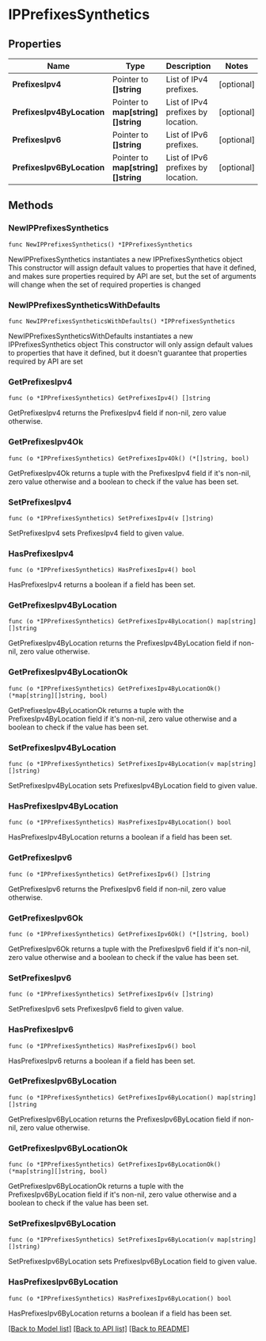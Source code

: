 # IPPrefixesSynthetics

## Properties

Name | Type | Description | Notes
---- | ---- | ----------- | ------
**PrefixesIpv4** | Pointer to **[]string** | List of IPv4 prefixes. | [optional] 
**PrefixesIpv4ByLocation** | Pointer to **map[string][]string** | List of IPv4 prefixes by location. | [optional] 
**PrefixesIpv6** | Pointer to **[]string** | List of IPv6 prefixes. | [optional] 
**PrefixesIpv6ByLocation** | Pointer to **map[string][]string** | List of IPv6 prefixes by location. | [optional] 

## Methods

### NewIPPrefixesSynthetics

`func NewIPPrefixesSynthetics() *IPPrefixesSynthetics`

NewIPPrefixesSynthetics instantiates a new IPPrefixesSynthetics object
This constructor will assign default values to properties that have it defined,
and makes sure properties required by API are set, but the set of arguments
will change when the set of required properties is changed

### NewIPPrefixesSyntheticsWithDefaults

`func NewIPPrefixesSyntheticsWithDefaults() *IPPrefixesSynthetics`

NewIPPrefixesSyntheticsWithDefaults instantiates a new IPPrefixesSynthetics object
This constructor will only assign default values to properties that have it defined,
but it doesn't guarantee that properties required by API are set

### GetPrefixesIpv4

`func (o *IPPrefixesSynthetics) GetPrefixesIpv4() []string`

GetPrefixesIpv4 returns the PrefixesIpv4 field if non-nil, zero value otherwise.

### GetPrefixesIpv4Ok

`func (o *IPPrefixesSynthetics) GetPrefixesIpv4Ok() (*[]string, bool)`

GetPrefixesIpv4Ok returns a tuple with the PrefixesIpv4 field if it's non-nil, zero value otherwise
and a boolean to check if the value has been set.

### SetPrefixesIpv4

`func (o *IPPrefixesSynthetics) SetPrefixesIpv4(v []string)`

SetPrefixesIpv4 sets PrefixesIpv4 field to given value.

### HasPrefixesIpv4

`func (o *IPPrefixesSynthetics) HasPrefixesIpv4() bool`

HasPrefixesIpv4 returns a boolean if a field has been set.

### GetPrefixesIpv4ByLocation

`func (o *IPPrefixesSynthetics) GetPrefixesIpv4ByLocation() map[string][]string`

GetPrefixesIpv4ByLocation returns the PrefixesIpv4ByLocation field if non-nil, zero value otherwise.

### GetPrefixesIpv4ByLocationOk

`func (o *IPPrefixesSynthetics) GetPrefixesIpv4ByLocationOk() (*map[string][]string, bool)`

GetPrefixesIpv4ByLocationOk returns a tuple with the PrefixesIpv4ByLocation field if it's non-nil, zero value otherwise
and a boolean to check if the value has been set.

### SetPrefixesIpv4ByLocation

`func (o *IPPrefixesSynthetics) SetPrefixesIpv4ByLocation(v map[string][]string)`

SetPrefixesIpv4ByLocation sets PrefixesIpv4ByLocation field to given value.

### HasPrefixesIpv4ByLocation

`func (o *IPPrefixesSynthetics) HasPrefixesIpv4ByLocation() bool`

HasPrefixesIpv4ByLocation returns a boolean if a field has been set.

### GetPrefixesIpv6

`func (o *IPPrefixesSynthetics) GetPrefixesIpv6() []string`

GetPrefixesIpv6 returns the PrefixesIpv6 field if non-nil, zero value otherwise.

### GetPrefixesIpv6Ok

`func (o *IPPrefixesSynthetics) GetPrefixesIpv6Ok() (*[]string, bool)`

GetPrefixesIpv6Ok returns a tuple with the PrefixesIpv6 field if it's non-nil, zero value otherwise
and a boolean to check if the value has been set.

### SetPrefixesIpv6

`func (o *IPPrefixesSynthetics) SetPrefixesIpv6(v []string)`

SetPrefixesIpv6 sets PrefixesIpv6 field to given value.

### HasPrefixesIpv6

`func (o *IPPrefixesSynthetics) HasPrefixesIpv6() bool`

HasPrefixesIpv6 returns a boolean if a field has been set.

### GetPrefixesIpv6ByLocation

`func (o *IPPrefixesSynthetics) GetPrefixesIpv6ByLocation() map[string][]string`

GetPrefixesIpv6ByLocation returns the PrefixesIpv6ByLocation field if non-nil, zero value otherwise.

### GetPrefixesIpv6ByLocationOk

`func (o *IPPrefixesSynthetics) GetPrefixesIpv6ByLocationOk() (*map[string][]string, bool)`

GetPrefixesIpv6ByLocationOk returns a tuple with the PrefixesIpv6ByLocation field if it's non-nil, zero value otherwise
and a boolean to check if the value has been set.

### SetPrefixesIpv6ByLocation

`func (o *IPPrefixesSynthetics) SetPrefixesIpv6ByLocation(v map[string][]string)`

SetPrefixesIpv6ByLocation sets PrefixesIpv6ByLocation field to given value.

### HasPrefixesIpv6ByLocation

`func (o *IPPrefixesSynthetics) HasPrefixesIpv6ByLocation() bool`

HasPrefixesIpv6ByLocation returns a boolean if a field has been set.


[[Back to Model list]](../README.md#documentation-for-models) [[Back to API list]](../README.md#documentation-for-api-endpoints) [[Back to README]](../README.md)


